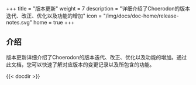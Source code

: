 +++
title = "版本更新"
weight = 7
description = "详细介绍了Choerodon的版本迭代、改正、优化以及功能的增加"
icon = "/img/docs/doc-home/release-notes.svg"
home = true
+++

## 介绍
版本更新详细介绍了Choerodon的版本迭代、改正、优化以及功能的增加。通过此文档，您可以快速了解对应版本的变更记录以及所包含的功能。

{{< docdir >}}